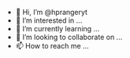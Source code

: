 - 👋 Hi, I’m @hprangeryt
- 👀 I’m interested in ...
- 🌱 I’m currently learning ...
- 💞️ I’m looking to collaborate on ...
- 📫 How to reach me ...

<!---
hprangeryt/hprangeryt is a ✨ special ✨ repository because its `README.md` (this file) appears on your GitHub profile.
You can click the Preview link to take a look at your changes.
--->
